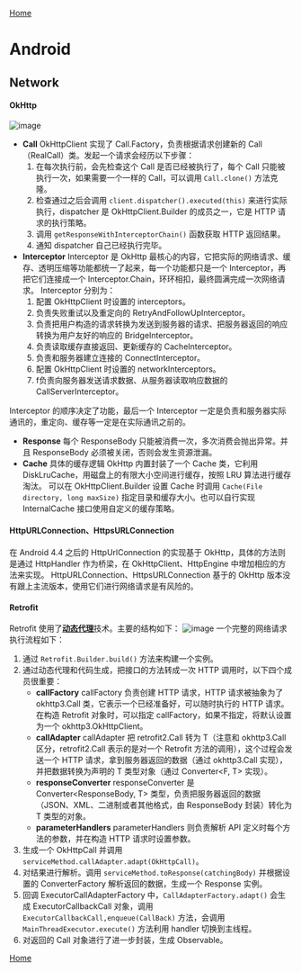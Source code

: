 [Home](../../README)

# Android

## Network

#### OkHttp
![image](https://user-images.githubusercontent.com/8423120/46715758-f3f55300-cc93-11e8-87df-424ce0ce5861.png)
- **Call**
OkHttpClient 实现了 Call.Factory，负责根据请求创建新的 Call（RealCall）类。发起一个请求会经历以下步骤：
    1. 在每次执行前，会先检查这个 Call 是否已经被执行了，每个 Call 只能被执行一次，如果需要一个一样的 Call，可以调用 `Call.clone()` 方法克隆。
    2. 检查通过之后会调用 `client.dispatcher().executed(this)` 来进行实际执行，dispatcher 是 OkHttpClient.Builder 的成员之一，它是 HTTP 请求的执行策略。
    3. 调用 `getResponseWithInterceptorChain()` 函数获取 HTTP 返回结果。
    4. 通知 dispatcher 自己已经执行完毕。
- **Interceptor**
Interceptor 是 OkHttp 最核心的内容，它把实际的网络请求、缓存、透明压缩等功能都统一了起来，每一个功能都只是一个 Interceptor，再把它们连接成一个 Interceptor.Chain，环环相扣，最终圆满完成一次网络请求。
Interceptor 分别为：
    1. 配置 OkHttpClient 时设置的 interceptors。
    2. 负责失败重试以及重定向的 RetryAndFollowUpInterceptor。
    3. 负责把用户构造的请求转换为发送到服务器的请求、把服务器返回的响应转换为用户友好的响应的 BridgeInterceptor。
    4. 负责读取缓存直接返回、更新缓存的 CacheInterceptor。
    5. 负责和服务器建立连接的 ConnectInterceptor。
    6. 配置 OkHttpClient 时设置的 networkInterceptors。
    7. f负责向服务器发送请求数据、从服务器读取响应数据的 CallServerInterceptor。

Interceptor 的顺序决定了功能，最后一个 Interceptor 一定是负责和服务器实际通讯的，重定向、缓存等一定是在实际通讯之前的。
- **Response**
每个 ResponseBody 只能被消费一次，多次消费会抛出异常。并且 ResponseBody 必须被关闭，否则会发生资源泄漏。
- **Cache**
具体的缓存逻辑 OkHttp 内置封装了一个 Cache 类，它利用 DiskLruCache，用磁盘上的有限大小空间进行缓存，按照 LRU 算法进行缓存淘汰。
可以在 OkHttpClient.Builder 设置 Cache 时调用 `Cache(File directory, long maxSize)` 指定目录和缓存大小。也可以自行实现 InternalCache 接口使用自定义的缓存策略。

#### HttpURLConnection、HttpsURLConnection
在 Android 4.4 之后的 HttpUrlConnection 的实现基于 OkHttp，具体的方法则是通过 HttpHandler 作为桥梁，在 OkHttpClient、HttpEngine 中增加相应的方法来实现。
HttpURLConnection、HttpsURLConnection 基于的 OkHttp 版本没有跟上主流版本，使用它们进行网络请求是有风险的。

#### Retrofit
Retrofit 使用了[**动态代理**](../java/DesignPatterns#动态代理)技术。主要的结构如下：
![image](https://user-images.githubusercontent.com/8423120/46720246-961c3780-cca2-11e8-80eb-a122319facd4.png)
一个完整的网络请求执行流程如下：
1. 通过 `Retrofit.Builder.build()` 方法来构建一个实例。
2. 通过动态代理和代码生成，把接口的方法转成一次 HTTP 调用时，以下四个成员很重要：
    - **callFactory**
    callFactory 负责创建 HTTP 请求，HTTP 请求被抽象为了 okhttp3.Call 类，它表示一个已经准备好，可以随时执行的 HTTP 请求。在构造 Retrofit 对象时，可以指定 callFactory，如果不指定，将默认设置为一个 okhttp3.OkHttpClient。
    - **callAdapter**
    callAdapter 把 retrofit2.Call<T> 转为 T（注意和 okhttp3.Call 区分，retrofit2.Call<T> 表示的是对一个 Retrofit 方法的调用），这个过程会发送一个 HTTP 请求，拿到服务器返回的数据（通过 okhttp3.Call 实现），并把数据转换为声明的 T 类型对象（通过 Converter<F, T> 实现）。
    - **responseConverter**
    responseConverter 是 Converter<ResponseBody, T> 类型，负责把服务器返回的数据（JSON、XML、二进制或者其他格式，由 ResponseBody 封装）转化为 T 类型的对象。
    - **parameterHandlers**
    parameterHandlers 则负责解析 API 定义时每个方法的参数，并在构造 HTTP 请求时设置参数。
3. 生成一个 OkHttpCall 并调用 `serviceMethod.callAdapter.adapt(OkHttpCall)`。
4. 对结果进行解析。调用 `serviceMethod.toResponse(catchingBody)` 并根据设置的 ConverterFactory 解析返回的数据，生成一个 Response 实例。
5. 回调 ExecutorCallAdapterFactory 中，`CallAdapterFactory.adapt()` 会生成 ExecutorCallbackCall 对象，调用 `ExecutorCallbackCall,enqueue(CallBack)` 方法，会调用 `MainThreadExecutor.execute()` 方法利用 handler 切换到主线程。
6. 对返回的 Call 对象进行了进一步封装，生成 Observable<Response>。


[Home](../../README)